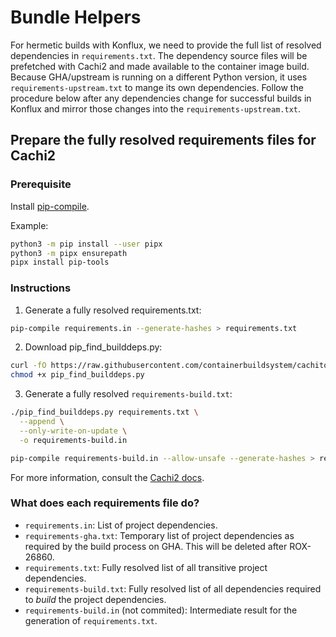 # Bundle Helpers

For hermetic builds with Konflux, we need to provide the full list of resolved dependencies in `requirements.txt`.
The dependency source files will be prefetched with Cachi2 and made available to the container image build.
Because GHA/upstream is running on a different Python version, it uses `requirements-upstream.txt` to mange its own dependencies.
Follow the procedure below after any dependencies change for successful builds in Konflux and mirror those changes into the `requirements-upstream.txt`.

## Prepare the fully resolved requirements files for Cachi2

### Prerequisite

Install [pip-compile](https://pip-tools.readthedocs.io/en/stable/).

Example:

```bash
python3 -m pip install --user pipx
python3 -m pipx ensurepath
pipx install pip-tools
```

### Instructions

1. Generate a fully resolved requirements.txt:

```bash
pip-compile requirements.in --generate-hashes > requirements.txt
```

2. Download pip_find_builddeps.py:

```bash
curl -fO https://raw.githubusercontent.com/containerbuildsystem/cachito/master/bin/pip_find_builddeps.py
chmod +x pip_find_builddeps.py
```

3. Generate a fully resolved `requirements-build.txt`:

```bash
./pip_find_builddeps.py requirements.txt \
  --append \
  --only-write-on-update \
  -o requirements-build.in

pip-compile requirements-build.in --allow-unsafe --generate-hashes > requirements-build.txt
```

For more information, consult the [Cachi2 docs](https://github.com/containerbuildsystem/cachi2/blob/main/docs/pip.md#building-from-source).

### What does each requirements file do?

* `requirements.in`: List of project dependencies.
* `requirements-gha.txt`: Temporary list of project dependencies as required by the build process on GHA. This will be deleted after ROX-26860.
* `requirements.txt`: Fully resolved list of all transitive project dependencies.
* `requirements-build.txt`: Fully resolved list of all dependencies required to _build_ the project dependencies.
* `requirements-build.in` (not commited): Intermediate result for the generation of `requirements.txt`.
